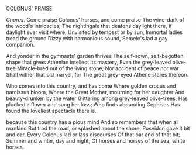 COLONUS' PRAISE

*Chorus.* Come praise Colonus' horses, and come praise
The wine-dark of the wood's intricacies,
The nightingale that deafens daylight there,
If daylight ever visit where,
Unvisited by tempest or by sun,
Immortal ladies tread the ground
Dizzy with harmonious sound,
Semele's lad a gay companion.

And yonder in the gymnasts' garden thrives
The self-sown, self-begotten shape that gives
Athenian intellect its mastery,
Even the grey-leaved olive-tree
Miracle-bred out of the living stone;
Nor accident of peace nor war
Shall wither that old marvel, for
The great grey-eyed Athene stares thereon.

Who comes into this country, and has come
Where golden crocus and narcissus bloom,
Where the Great Mother, mourning for her daughter
And beauty-drunken by the water
Glittering among grey-leaved olive-trees,
Has plucked a flower and sung her loss;
Who finds abounding Cephisus
Has found the loveliest spectacle there is.

because this country has a pious mind
And so remembers that when all mankind
But trod the road, or splashed about the shore,
Poseidon gave it bit and oar,
Every Colonus lad or lass discourses
Of that oar and of that bit;
Summer and winter, day and night,
Of horses and horses of the sea, white horses.
